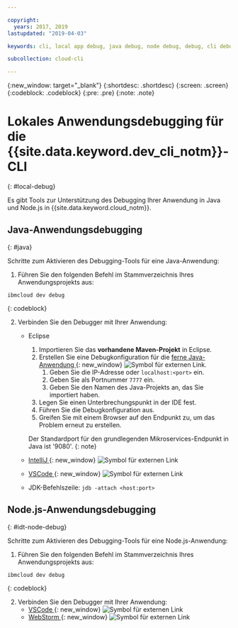 ```yaml
---

copyright:
  years: 2017, 2019
lastupdated: "2019-04-03"

keywords: cli, local app debug, java debug, node debug, debug, cli debug, local cli, ibmcloud dev, dev debug

subcollection: cloud-cli

---
```


{:new_window: target="_blank"}
{:shortdesc: .shortdesc}
{:screen: .screen}
{:codeblock: .codeblock}
{:pre: .pre}
{:note: .note}

# Lokales Anwendungsdebugging für die {{site.data.keyword.dev_cli_notm}}-CLI
{: #local-debug}

Es gibt Tools zur Unterstützung des Debugging Ihrer Anwendung in Java und Node.js in {{site.data.keyword.cloud_notm}}.

## Java-Anwendungsdebugging
{: #java}

Schritte zum Aktivieren des Debugging-Tools für eine Java-Anwendung:

1. Führen Sie den folgenden Befehl im Stammverzeichnis Ihres Anwendungsprojekts aus:

  ```
  ibmcloud dev debug
  ```
  {: codeblock}

2. Verbinden Sie den Debugger mit Ihrer Anwendung:

	* Eclipse
      1. Importieren Sie das **vorhandene Maven-Projekt** in Eclipse.
      2. Erstellen Sie eine Debugkonfiguration für die [ferne Java-Anwendung ](http://help.eclipse.org/neon/index.jsp?topic=%2Forg.eclipse.jdt.doc.user%2Ftasks%2Ftask-remotejava_launch_config.htm){: new_window} ![Symbol für externen Link](../../icons/launch-glyph.svg "Symbol für externen Link").
      		1. Geben Sie die IP-Adresse oder `localhost:<port>` ein.  
      		2. Geben Sie als Portnummer `7777` ein.
      		3. Geben Sie den Namen des Java-Projekts an, das Sie importiert haben.
      6. Legen Sie einen Unterbrechungspunkt in der IDE fest.
      7. Führen Sie die Debugkonfiguration aus.
      8. Greifen Sie mit einem Browser auf den Endpunkt zu, um das Problem erneut zu erstellen.  
	   
	   Der Standardport für den grundlegenden Mikroservices-Endpunkt in Java ist '9080'.
	   {: note}

	* [IntelliJ ](https://www.jetbrains.com/help/idea/2016.3/run-debug-configuration-remote.html){: new_window} ![Symbol für externen Link](../../icons/launch-glyph.svg "Symbol für externen Link")
	* [VSCode ](https://marketplace.visualstudio.com/items?itemName=donjayamanne.javadebugger){: new_window} ![Symbol für externen Link](../../icons/launch-glyph.svg "Symbol für externen Link")
	* JDK-Befehlszeile: `jdb -attach <host:port>`

## Node.js-Anwendungsdebugging
{: #idt-node-debug}

Schritte zum Aktivieren des Debugging-Tools für eine Node.js-Anwendung:

1. Führen Sie den folgenden Befehl im Stammverzeichnis Ihres Anwendungsprojekts aus:
  ```
  ibmcloud dev debug
  ```
  {: codeblock}

2. Verbinden Sie den Debugger mit Ihrer Anwendung:
	* [VSCode ](https://blog.docker.com/2016/07/live-debugging-docker/){: new_window} ![Symbol für externen Link](../../icons/launch-glyph.svg "Symbol für externen Link")
	* [WebStorm ](https://blog.alexseifert.com/2016/10/25/debugging-node-js-in-a-docker-container-with-webstorm/){: new_window} ![Symbol für externen Link](../../icons/launch-glyph.svg "Symbol für externen Link")


<!--
## Swift application debugging - content from mike tunnicliffe
{: #swift}

Steps to enable debug for a Swift application:  

1. On the App server (or system where the Swift application will execute), you should start the 'lldb server':
 - `lldb-server platform -->
<!-- listen <port number>`
2. On the App server, build the Kitura-based server application using the debug configuration:
 - `swift build debug`
3. On the App server, start the Kitura-based server application:
 - `./build/debug/Kitura-Starter`
4. On the client system (also known as the host system), start the 'lldb client':
 - `lldb`
5. Configure lldb client to connect to lldb-server:
 - `(lldb) platform select remote-linux`
 - `(lldb) platform connect connect://<ip address server>:<port number server>`
6. Execute commands to debug remote program:
 - `(lldb) process attach -->
<!--pid 3626`
-->
